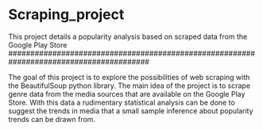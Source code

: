 # Scraping_project
This project details a popularity analysis based on scraped data from the Google Play Store
########################################################################################

The goal of this project is to explore the possibilities of web scraping with the BeautifulSoup 
python library. The main idea of the project is to scrape genre data from the media sources that
are available on the Google Play Store. With this data a rudimentary statistical analysis can be 
done to suggest the trends in media that a small sample inference about popularity trends can be
drawn from. 
